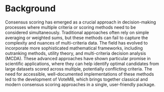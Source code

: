 # Background

Consensus scoring has emerged as a crucial approach in decision-making processes where multiple criteria or scoring methods need to be considered simultaneously. Traditional approaches often rely on simple averaging or weighted sums, but these methods can fail to capture the complexity and nuances of multi-criteria data. The field has evolved to incorporate more sophisticated mathematical frameworks, including outranking methods, utility theory, and multi-criteria decision analysis (MCDA). These advanced approaches have shown particular promise in scientific applications, where they can help identify optimal candidates from large datasets scored across multiple, potentially conflicting criteria. The need for accessible, well-documented implementations of these methods led to the development of VoteM8, which brings together classical and modern consensus scoring approaches in a single, user-friendly package.
